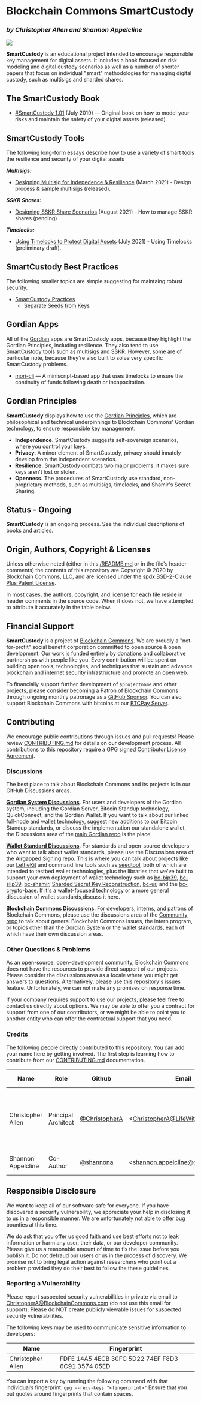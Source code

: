 # Blockchain Commons SmartCustody

### _by Christopher Allen and Shannon Appelcline_

![](Images/smartcustody-overview.jpg)

**SmartCustody** is an educational project intended to encourage responsible key management for digital assets. It includes a book focused on risk modeling and digital custody scenarios as well as a number of shorter papers that focus on individual "smart" methodologies for managing digital custody, such as multisigs and sharded shares.

## The SmartCustody Book

* [#SmartCustody 1.01](https://github.com/BlockchainCommons/SmartCustodyBook) (July 2019) — Original book on how to model your risks and maintain the safety of your digital assets (released).

## SmartCustody Tools

The following long-form essays describe how to use a variety of smart tools the resilience and security of your digital assets

***Multisigs:***
* [Designing Multisig for Indepedence & Resilience](https://github.com/BlockchainCommons/Gordian/blob/master/Docs/Multisig.md) (March 2021) - Design process & sample multisigs (released).

***SSKR Shares:***
* [Designing SSKR Share Scenarios]() (August 2021) - How to manage SSKR shares (pending)

***Timelocks:***
* [Using Timelocks to Protect Digital Assets](https://github.com/BlockchainCommons/Gordian/blob/master/Docs/Timelocks.md) (July 2021) - Using Timelocks (preliminary draft).

## SmartCustody Best Practices

The following smaller topics are simple suggesting for maintaing robust security.

* [SmartCustody Practices](https://github.com/BlockchainCommons/SmartCustody/blob/master/Docs/Practices.md)
   * [Separate Seeds from Keys](https://github.com/BlockchainCommons/SmartCustody/blob/master/Docs/Practices.md#separate-seeds--keys)

## Gordian Apps

All of the [Gordian](https://github.com/BlockchainCommons/Gordian) apps are SmartCustody apps, because they highlight the Gordian Principles, including resilience. They also tend to use SmartCustody tools such as multisigs and SSKR. However, some are of particular note, because they're also built to solve very specific SmartCustody problems.

* [mori-cli](https://github.com/BlockchainCommons/mori-cli) — A miniscript-based app that uses timelocks to ensure the continuity of funds following death or incapacitation.
 
## Gordian Principles

**SmartCustody** displays how to use the [Gordian Principles](https://github.com/BlockchainCommons/Gordian#gordian-principles), which are philosophical and technical underpinnings to Blockchain Commons' Gordian technology, to ensure responsible key management.

* **Independence.** SmartCustody suggests self-sovereign scenarios, where you control your keys.
* **Privacy.** A minor element of SmartCustody, privacy should innately develop from the independent scenarios.
* **Resilience.** SmartCustody combats two major problems: it makes sure keys aren't lost or stolen.
* **Openness.** The procedures of SmartCustody use standard, non-proprietary methods, such as multisigs, timelocks, and Shamir's Secret Sharing.

## Status - Ongoing

**SmartCustody** is an ongoing process. See the individual descriptions of books and articles.

## Origin, Authors, Copyright & Licenses

Unless otherwise noted (either in this [/README.md](./README.md) or in the file's header comments) the contents of this repository are Copyright © 2020 by Blockchain Commons, LLC, and are [licensed](./LICENSE) under the [spdx:BSD-2-Clause Plus Patent License](https://spdx.org/licenses/BSD-2-Clause-Patent.html).

In most cases, the authors, copyright, and license for each file reside in header comments in the source code. When it does not, we have attempted to attribute it accurately in the table below.

## Financial Support

**SmartCustody** is a project of [Blockchain Commons](https://www.blockchaincommons.com/). We are proudly a "not-for-profit" social benefit corporation committed to open source & open development. Our work is funded entirely by donations and collaborative partnerships with people like you. Every contribution will be spent on building open tools, technologies, and techniques that sustain and advance blockchain and internet security infrastructure and promote an open web.

To financially support further development of `$projectname` and other projects, please consider becoming a Patron of Blockchain Commons through ongoing monthly patronage as a [GitHub Sponsor](https://github.com/sponsors/BlockchainCommons). You can also support Blockchain Commons with bitcoins at our [BTCPay Server](https://btcpay.blockchaincommons.com/).

## Contributing

We encourage public contributions through issues and pull requests! Please review [CONTRIBUTING.md](./CONTRIBUTING.md) for details on our development process. All contributions to this repository require a GPG signed [Contributor License Agreement](./CLA.md).

### Discussions

The best place to talk about Blockchain Commons and its projects is in our GitHub Discussions areas.

[**Gordian System Discussions**](https://github.com/BlockchainCommons/Gordian/discussions). For users and developers of the Gordian system, including the Gordian Server, Bitcoin Standup technology, QuickConnect, and the Gordian Wallet. If you want to talk about our linked full-node and wallet technology, suggest new additions to our Bitcoin Standup standards, or discuss the implementation our standalone wallet, the Discussions area of the [main Gordian repo](https://github.com/BlockchainCommons/Gordian) is the place.

[**Wallet Standard Discussions**](https://github.com/BlockchainCommons/AirgappedSigning/discussions). For standards and open-source developers who want to talk about wallet standards, please use the Discussions area of the [Airgapped Signing repo](https://github.com/BlockchainCommons/AirgappedSigning). This is where you can talk about projects like our [LetheKit](https://github.com/BlockchainCommons/bc-lethekit) and command line tools such as [seedtool](https://github.com/BlockchainCommons/bc-seedtool-cli), both of which are intended to testbed wallet technologies, plus the libraries that we've built to support your own deployment of wallet technology such as [bc-bip39](https://github.com/BlockchainCommons/bc-bip39), [bc-slip39](https://github.com/BlockchainCommons/bc-slip39), [bc-shamir](https://github.com/BlockchainCommons/bc-shamir), [Sharded Secret Key Reconstruction](https://github.com/BlockchainCommons/bc-sskr), [bc-ur](https://github.com/BlockchainCommons/bc-ur), and the [bc-crypto-base](https://github.com/BlockchainCommons/bc-crypto-base). If it's a wallet-focused technology or a more general discussion of wallet standards,discuss it here.

[**Blockchain Commons Discussions**](https://github.com/BlockchainCommons/Community/discussions). For developers, interns, and patrons of Blockchain Commons, please use the discussions area of the [Community repo](https://github.com/BlockchainCommons/Community) to talk about general Blockchain Commons issues, the intern program, or topics other than the [Gordian System](https://github.com/BlockchainCommons/Gordian/discussions) or the [wallet standards](https://github.com/BlockchainCommons/AirgappedSigning/discussions), each of which have their own discussion areas.

### Other Questions & Problems

As an open-source, open-development community, Blockchain Commons does not have the resources to provide direct support of our projects. Please consider the discussions area as a locale where you might get answers to questions. Alternatively, please use this repository's [issues](./issues) feature. Unfortunately, we can not make any promises on response time.

If your company requires support to use our projects, please feel free to contact us directly about options. We may be able to offer you a contract for support from one of our contributors, or we might be able to point you to another entity who can offer the contractual support that you need.

### Credits

The following people directly contributed to this repository. You can add your name here by getting involved. The first step is learning how to contribute from our [CONTRIBUTING.md](./CONTRIBUTING.md) documentation.

| Name              | Role                | Github                                            | Email                                 | GPG Fingerprint                                    |
| ----------------- | ------------------- | ------------------------------------------------- | ------------------------------------- | -------------------------------------------------- |
| Christopher Allen | Principal Architect | [@ChristopherA](https://github.com/ChristopherA) | \<ChristopherA@LifeWithAlacrity.com\> | FDFE 14A5 4ECB 30FC 5D22  74EF F8D3 6C91 3574 05ED |
| Shannon Appelcline | Co-Author | [@shannona](https://github.com/shannona) | \<shannon.appelcline@gmail.com\> | 7EC6 B928 606F 27AD |

## Responsible Disclosure

We want to keep all of our software safe for everyone. If you have discovered a security vulnerability, we appreciate your help in disclosing it to us in a responsible manner. We are unfortunately not able to offer bug bounties at this time.

We do ask that you offer us good faith and use best efforts not to leak information or harm any user, their data, or our developer community. Please give us a reasonable amount of time to fix the issue before you publish it. Do not defraud our users or us in the process of discovery. We promise not to bring legal action against researchers who point out a problem provided they do their best to follow the these guidelines.

### Reporting a Vulnerability

Please report suspected security vulnerabilities in private via email to ChristopherA@BlockchainCommons.com (do not use this email for support). Please do NOT create publicly viewable issues for suspected security vulnerabilities.

The following keys may be used to communicate sensitive information to developers:

| Name              | Fingerprint                                        |
| ----------------- | -------------------------------------------------- |
| Christopher Allen | FDFE 14A5 4ECB 30FC 5D22  74EF F8D3 6C91 3574 05ED |

You can import a key by running the following command with that individual’s fingerprint: `gpg --recv-keys "<fingerprint>"` Ensure that you put quotes around fingerprints that contain spaces.
